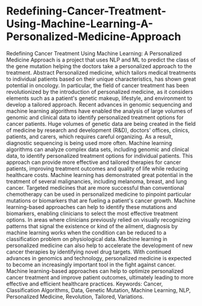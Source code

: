 # Redefining-Cancer-Treatment-Using-Machine-Learning-A-Personalized-Medicine-Approach
Redefining Cancer Treatment Using Machine Learning: A Personalized Medicine Approach is a project that uses NLP and ML to predict the class of the gene mutation helping the doctors take a personalized approach to the treatment. 
Abstract
Personalized medicine, which tailors medical treatments to individual patients based on their unique characteristics, has shown great potential in oncology. In particular, the field of cancer treatment has been revolutionized by the introduction of personalized medicine, as it considers elements such as a patient's genetic makeup, lifestyle, and environment to develop a tailored approach. Recent advances in genomic sequencing and machine learning algorithms have enabled the analysis of large volumes of genomic and clinical data to identify personalized treatment options for cancer patients. Huge volumes of genetic data are being created in the field of medicine by research and development (R&D), doctors' offices, clinics, patients, and carers, which requires careful organizing. As a result, diagnostic sequencing is being used more often. Machine learning algorithms can analyze complex data sets, including genomic and clinical data, to identify personalized treatment options for individual patients. This approach can provide more effective and tailored therapies for cancer patients, improving treatment outcomes and quality of life while reducing healthcare costs. Machine learning has demonstrated great potential in the treatment of several malignancies, including melanoma, breast, and lung cancer. Targeted medicines that are more successful than conventional chemotherapy can be used in personalized medicine to pinpoint particular mutations or biomarkers that are fueling a patient's cancer growth. Machine learning-based approaches can help to identify these mutations and biomarkers, enabling clinicians to select the most effective treatment options. In areas where clinicians previously relied on visually recognizing patterns that signal the existence or kind of the ailment, diagnosis by machine learning works when the condition can be reduced to a classification problem on physiological data. Machine learning in personalized medicine can also help to accelerate the development of new cancer therapies by identifying novel drug targets. With continued advances in genomics and technology, personalized medicine is expected to become an increasingly important tool in the fight against cancer. Machine learning-based approaches can help to optimize personalized cancer treatment and improve patient outcomes, ultimately leading to more effective and efficient healthcare practices.
Keywords: Cancer, Classification Algorithms, Data, Genetic Mutation, Machine Learning, NLP, Personalized Medicine, Revolution, Tailored, Variations.

